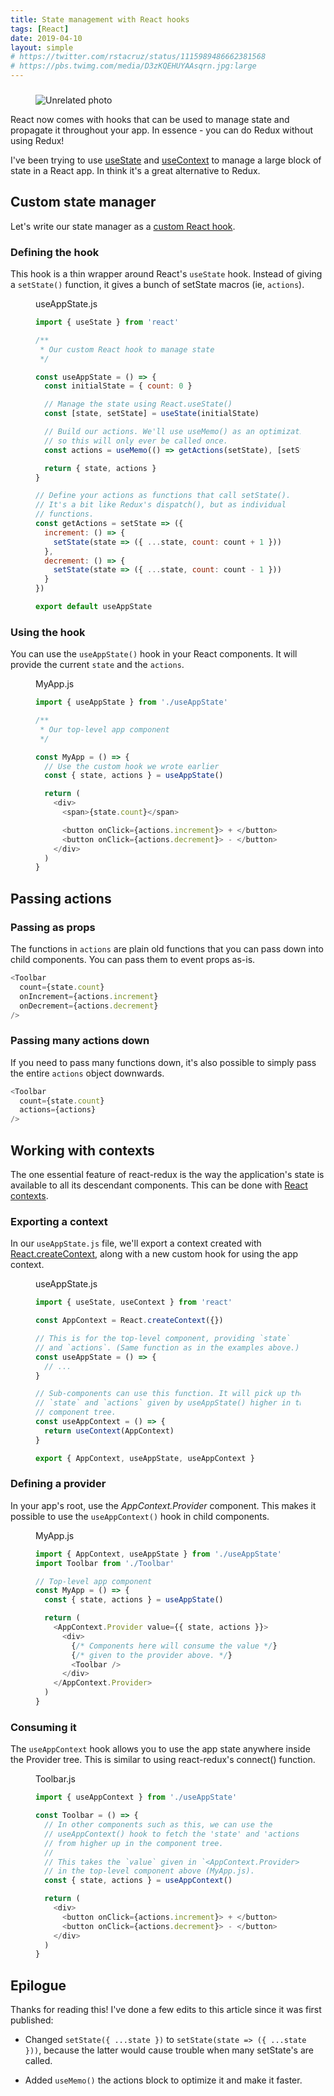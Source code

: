 ```yaml
---
title: State management with React hooks
tags: [React]
date: 2019-04-10
layout: simple
# https://twitter.com/rstacruz/status/1115989486662381568
# https://pbs.twimg.com/media/D3zKQEHUYAAsqrn.jpg:large
---
```


###

<!-- {.-wider-literate-style} -->

<figure class='-no-pad'>
<img src='https://source.unsplash.com/Rs5BQj5zbf8/600x300' alt='Unrelated photo'>
</figure>

React now comes with hooks that can be used to manage state and propagate it throughout your app. In essence - you can do Redux without using Redux!

I've been trying to use [useState][usestate] and [useContext][usecontext] to manage a large block of state in a React app. In think it's a great alternative to Redux.

## Custom state manager

Let's write our state manager as a [custom React hook][custom].

### Defining the hook

<!-- {.-wider-literate-style} -->

This hook is a thin wrapper around React's `useState` hook. Instead of giving a `setState()` function, it gives a bunch of setState macros (ie, `actions`).

<figure>
<figcaption class='-title -alt'>useAppState.js</figcaption>

```js
import { useState } from 'react'

/**
 * Our custom React hook to manage state
 */

const useAppState = () => {
  const initialState = { count: 0 }

  // Manage the state using React.useState()
  const [state, setState] = useState(initialState)

  // Build our actions. We'll use useMemo() as an optimization,
  // so this will only ever be called once.
  const actions = useMemo(() => getActions(setState), [setState])

  return { state, actions }
}

// Define your actions as functions that call setState().
// It's a bit like Redux's dispatch(), but as individual
// functions.
const getActions = setState => ({
  increment: () => {
    setState(state => ({ ...state, count: count + 1 }))
  },
  decrement: () => {
    setState(state => ({ ...state, count: count - 1 }))
  }
})

export default useAppState
```

</figure>

### Using the hook

<!-- {.-wider-literate-style} -->

You can use the `useAppState()` hook in your React components. It will provide the current `state` and the `actions`.

<figure>
<figcaption class='-title'>MyApp.js</figcaption>

```js
import { useAppState } from './useAppState'

/**
 * Our top-level app component
 */

const MyApp = () => {
  // Use the custom hook we wrote earlier
  const { state, actions } = useAppState()

  return (
    <div>
      <span>{state.count}</span>

      <button onClick={actions.increment}> + </button>
      <button onClick={actions.decrement}> - </button>
    </div>
  )
}
```

</figure>

## Passing actions

### Passing as props

<!-- {.-wider-literate-style} -->

The functions in `actions` are plain old functions that you can pass down into child components.
You can pass them to event props as-is.

<!-- prettier-ignore -->
```js
<Toolbar
  count={state.count}
  onIncrement={actions.increment}
  onDecrement={actions.decrement}
/>
```

### Passing many actions down

<!-- {.-wider-literate-style} -->

If you need to pass many functions down, it's also possible to simply pass the entire `actions` object downwards.

<!-- prettier-ignore -->
```js
<Toolbar
  count={state.count}
  actions={actions}
/>
```

[custom]: https://reactjs.org/docs/hooks-custom.html

## Working with contexts

The one essential feature of react-redux is the way the application's state is available to all its descendant components. This can be done with [React contexts][context].

### Exporting a context

<!-- {.-wider-literate-style} -->

In our `useAppState.js` file, we'll export a context created with [React.createContext][createcontext], along with a new custom hook for using the app context.

<figure>
<figcaption class='-title -alt'>useAppState.js</figcaption>

```js
import { useState, useContext } from 'react'

const AppContext = React.createContext({})

// This is for the top-level component, providing `state`
// and `actions`. (Same function as in the examples above.)
const useAppState = () => {
  // ...
}

// Sub-components can use this function. It will pick up the
// `state` and `actions` given by useAppState() higher in the
// component tree.
const useAppContext = () => {
  return useContext(AppContext)
}

export { AppContext, useAppState, useAppContext }
```

</figure>

### Defining a provider

<!-- {.-wider-literate-style} -->

In your app's root, use the _AppContext.Provider_ component. This makes it possible to use the `useAppContext()` hook in child components.

<figure>
<figcaption class='-title'>MyApp.js</figcaption>

```js
import { AppContext, useAppState } from './useAppState'
import Toolbar from './Toolbar'

// Top-level app component
const MyApp = () => {
  const { state, actions } = useAppState()

  return (
    <AppContext.Provider value={{ state, actions }}>
      <div>
        {/* Components here will consume the value */}
        {/* given to the provider above. */}
        <Toolbar />
      </div>
    </AppContext.Provider>
  )
}
```

</figure>

### Consuming it

<!-- {.-wider-literate-style} -->

The `useAppContext` hook allows you to use the app state anywhere inside the Provider tree. This is similar to using react-redux's connect() function.

<figure>
<figcaption class='-title -alt'>Toolbar.js</figcaption>

```js
import { useAppContext } from './useAppState'

const Toolbar = () => {
  // In other components such as this, we can use the
  // useAppContext() hook to fetch the 'state' and 'actions'
  // from higher up in the component tree.
  //
  // This takes the `value` given in `<AppContext.Provider>`
  // in the top-level component above (MyApp.js).
  const { state, actions } = useAppContext()

  return (
    <div>
      <button onClick={actions.increment}> + </button>
      <button onClick={actions.decrement}> - </button>
    </div>
  )
}
```

</figure>

## Epilogue

Thanks for reading this! I've done a few edits to this article since it was first published:

- Changed `setState({ ...state })` to `setState(state => ({ ...state }))`, because the latter would cause trouble when many setState's are called.

- Added `useMemo()` the actions block to optimize it and make it faster.

[usecontext]: https://reactjs.org/docs/hooks-reference.html#usecontext
[usestate]: https://reactjs.org/docs/hooks-reference.html#usestate
[context]: https://reactjs.org/docs/context.html
[createcontext]: https://reactjs.org/docs/context.html#createcontext
